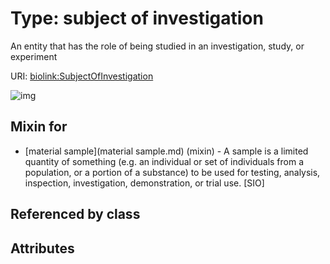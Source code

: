 
# Type: subject of investigation


An entity that has the role of being studied in an investigation, study, or experiment

URI: [biolink:SubjectOfInvestigation](https://w3id.org/biolink/vocab/SubjectOfInvestigation)


![img](http://yuml.me/diagram/nofunky;dir:TB/class/\[MaterialSample]uses%20-.->\[SubjectOfInvestigation])

## Mixin for

 * [material sample](material sample.md) (mixin)  - A sample is a limited quantity of something (e.g. an individual or set of individuals from a population, or a portion of a substance) to be used for testing, analysis, inspection, investigation, demonstration, or trial use. [SIO]

## Referenced by class


## Attributes

